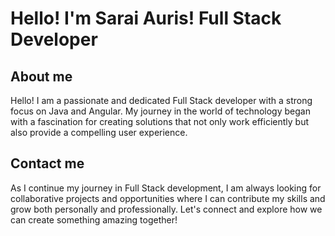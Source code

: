 # Hello! I'm Sarai Auris! Full Stack Developer

## About me
Hello! I am a passionate and dedicated Full Stack developer with a strong focus on Java and Angular. My journey in the world of technology began with a fascination for creating solutions that not only work efficiently but also provide a compelling user experience.

## Contact me
As I continue my journey in Full Stack development, I am always looking for collaborative projects and opportunities where I can contribute my skills and grow both personally and professionally. Let's connect and explore how we can create something amazing together!